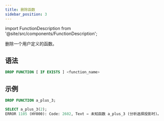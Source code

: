 ```yaml
---
title: 删除函数
sidebar_position: 3
---
```

import FunctionDescription from '@site/src/components/FunctionDescription';

<FunctionDescription description="引入或更新版本：v1.2.116"/>

删除一个用户定义的函数。

## 语法

```sql
DROP FUNCTION [ IF EXISTS ] <function_name>
```

## 示例

```sql
DROP FUNCTION a_plus_3;

SELECT a_plus_3(2);
ERROR 1105 (HY000): Code: 2602, Text = 未知函数 a_plus_3 (分析选择投影时)。
```